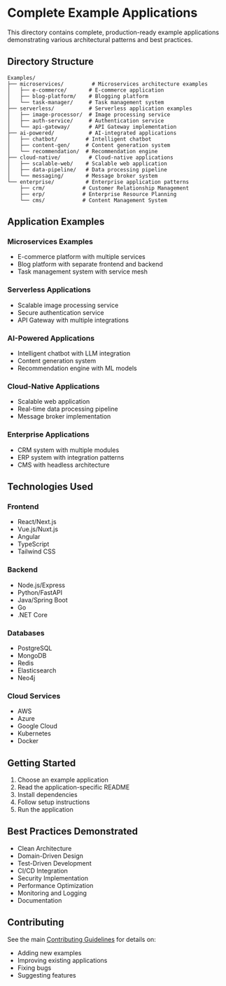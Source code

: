 # Complete Example Applications

This directory contains complete, production-ready example applications demonstrating various architectural patterns and best practices.

## Directory Structure

```
Examples/
├── microservices/         # Microservices architecture examples
│   ├── e-commerce/       # E-commerce application
│   ├── blog-platform/    # Blogging platform
│   └── task-manager/     # Task management system
├── serverless/           # Serverless application examples
│   ├── image-processor/  # Image processing service
│   ├── auth-service/     # Authentication service
│   └── api-gateway/      # API Gateway implementation
├── ai-powered/           # AI-integrated applications
│   ├── chatbot/         # Intelligent chatbot
│   ├── content-gen/     # Content generation system
│   └── recommendation/  # Recommendation engine
├── cloud-native/         # Cloud-native applications
│   ├── scalable-web/    # Scalable web application
│   ├── data-pipeline/   # Data processing pipeline
│   └── messaging/       # Message broker system
└── enterprise/          # Enterprise application patterns
    ├── crm/            # Customer Relationship Management
    ├── erp/            # Enterprise Resource Planning
    └── cms/            # Content Management System
```

## Application Examples

### Microservices Examples
- E-commerce platform with multiple services
- Blog platform with separate frontend and backend
- Task management system with service mesh

### Serverless Applications
- Scalable image processing service
- Secure authentication service
- API Gateway with multiple integrations

### AI-Powered Applications
- Intelligent chatbot with LLM integration
- Content generation system
- Recommendation engine with ML models

### Cloud-Native Applications
- Scalable web application
- Real-time data processing pipeline
- Message broker implementation

### Enterprise Applications
- CRM system with multiple modules
- ERP system with integration patterns
- CMS with headless architecture

## Technologies Used

### Frontend
- React/Next.js
- Vue.js/Nuxt.js
- Angular
- TypeScript
- Tailwind CSS

### Backend
- Node.js/Express
- Python/FastAPI
- Java/Spring Boot
- Go
- .NET Core

### Databases
- PostgreSQL
- MongoDB
- Redis
- Elasticsearch
- Neo4j

### Cloud Services
- AWS
- Azure
- Google Cloud
- Kubernetes
- Docker

## Getting Started

1. Choose an example application
2. Read the application-specific README
3. Install dependencies
4. Follow setup instructions
5. Run the application

## Best Practices Demonstrated

- Clean Architecture
- Domain-Driven Design
- Test-Driven Development
- CI/CD Integration
- Security Implementation
- Performance Optimization
- Monitoring and Logging
- Documentation

## Contributing

See the main [Contributing Guidelines](../CONTRIBUTING.md) for details on:
- Adding new examples
- Improving existing applications
- Fixing bugs
- Suggesting features 